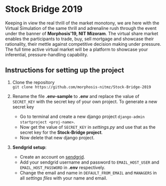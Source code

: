# Stock Bridge 2019

Keeping in view the real thrill of the market monotony, we are here with the Virtual Simulation of the same thrill and adrenaline rush through the event under the banner of **Morphosis'19, NIT Mizoram**. The virtual share market enables the participants to trade, buy, sell mortgage and showcase their rationality, their mettle against competitive decision making under pressure. The full time active virtual market will be a platform to showcase your inferential, pressure-handling capability.

## Instructions for setting up the project

1. Clone the repository  
   `git clone https://github.com/morphosis-nitmz/Stock-Bridge-2019`

2. Rename the file **.env-sample** to **.env** and replace the value of `SECRET_KEY` with the secret key of your own project. To generate a new secret key

   - Go to terminal and create a new django project `django-admin startproject <proj-name>`.
   - Now get the value of `SECRET_KEY` in _settings.py_ and use that as the secret key for the **Stock-Bridge project**.
   - Now delete that new django project.

3. **Sendgrid setup**:
   - Create an account on [sendgrid](https://sendgrid.com/).
   - Add your sendgrid username and password to `EMAIL_HOST_USER` and `EMAIL_HOST_PASSWORD` in **.env** respectively.
   - Change the email and name in `DEFAULT_FROM_EMAIL` and `MANAGERS` in all _settings files_ with your name and email.
